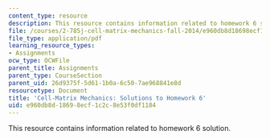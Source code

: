 ```yaml
---
content_type: resource
description: This resource contains information related to homework 6 solution.
file: /courses/2-785j-cell-matrix-mechanics-fall-2014/e960db8d18698ecf1c2c8e53f0df1184_MIT2_785JF14_Homework_6_Sol.pdf
file_type: application/pdf
learning_resource_types:
- Assignments
ocw_type: OCWFile
parent_title: Assignments
parent_type: CourseSection
parent_uid: 26d9375f-5d61-1b0a-6c50-7ae968841e8d
resourcetype: Document
title: 'Cell-Matrix Mechanics: Solutions to Homework 6'
uid: e960db8d-1869-8ecf-1c2c-8e53f0df1184
---
```

This resource contains information related to homework 6 solution.

